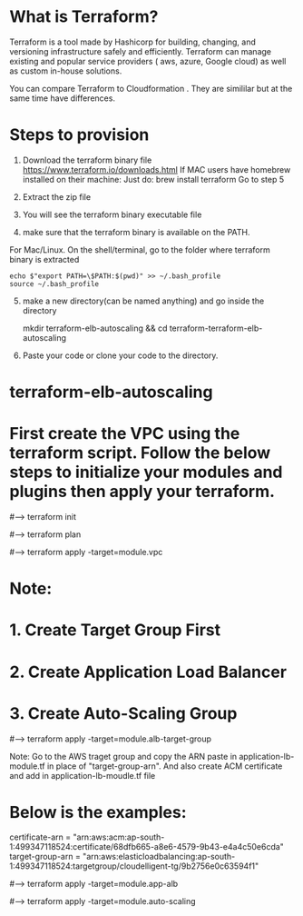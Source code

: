 # What is Terraform?

Terraform is a tool made by Hashicorp for building, changing, and versioning infrastructure safely and efficiently. Terraform can manage existing and popular service providers ( aws, azure, Google cloud) as well as custom in-house solutions.

You can compare Terraform to Cloudformation . They are simililar but at the same time have differences.

# Steps to provision

1. Download the terraform binary file https://www.terraform.io/downloads.html
If MAC users have homebrew installed on their machine: Just do: brew install terraform Go to step 5

2. Extract the zip file
3. You will see the terraform binary executable file
4. make sure that the terraform binary is available on the PATH.

For Mac/Linux. On the shell/terminal, go to the folder where terraform binary is extracted

	echo $"export PATH=\$PATH:$(pwd)" >> ~/.bash_profile
	source ~/.bash_profile

5. make a new directory(can be named anything) and go inside the directory

	mkdir terraform-elb-autoscaling && cd terraform-terraform-elb-autoscaling

6. Paste your code or clone your code to the directory.

# terraform-elb-autoscaling

# First create the VPC using the terraform script. Follow the below steps to initialize your modules and plugins then apply your terraform.
  
#--> terraform init

#--> terraform plan

#--> terraform apply -target=module.vpc

# Note: 
#	1. Create Target Group First
#       2. Create Application Load Balancer
#       3. Create Auto-Scaling Group

#--> terraform apply -target=module.alb-target-group

Note: Go to the AWS traget group and copy the ARN paste in application-lb-module.tf in place of "target-group-arn". And also create ACM certificate and add in application-lb-moudle.tf file

# Below is the examples:

  certificate-arn = "arn:aws:acm:ap-south-1:499347118524:certificate/68dfb665-a8e6-4579-9b43-e4a4c50e6cda"
  target-group-arn = "arn:aws:elasticloadbalancing:ap-south-1:499347118524:targetgroup/cloudelligent-tg/9b2756e0c63594f1"

#--> terraform apply -target=module.app-alb


#--> terraform apply -target=module.auto-scaling
